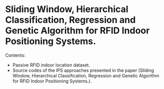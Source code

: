 # Sliding Window, Hierarchical Classification, Regression and Genetic Algorithm for RFID Indoor Positioning Systems.

Contents:
- Passive RFID indoor location dataset.
- Source codes of the IPS approaches presented in the paper (Sliding Window, Hierarchical Classification, Regression and Genetic Algorithm for RFID Indoor Positioning Systems.).
